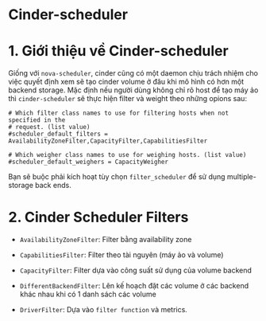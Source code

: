 # Cinder-scheduler

# 1. Giới thiệu về Cinder-scheduler
Giống với `nova-scheduler`, cinder cũng có một daemon chịu trách nhiệm cho việc quyết định xem sẽ tạo cinder volume ở đâu khi mô hình có hơn một backend storage. Mặc định nếu người dùng không chỉ rõ host để tạo máy ảo thì `cinder-scheduler` sẽ thực hiện filter và weight theo những opions sau:
```
# Which filter class names to use for filtering hosts when not specified in the
# request. (list value)
#scheduler_default_filters = AvailabilityZoneFilter,CapacityFilter,CapabilitiesFilter

# Which weigher class names to use for weighing hosts. (list value)
#scheduler_default_weighers = CapacityWeigher
```

Bạn sẽ buộc phải kích hoạt tùy chọn `filter_scheduler` để sử dụng multiple-storage back ends.

# 2. Cinder Scheduler Filters
- `AvailabilityZoneFilter`: Filter bằng availability zone

- `CapabilitiesFilter`: Filter theo tài nguyên (máy ảo và volume)

- `CapacityFilter`: Filter dựa vào công suất sử dụng của volume backend

- `DifferentBackendFilter`: Lên kế hoạch đặt các volume ở các backend khác nhau khi có 1 danh sách các volume

- `DriverFilter`: Dựa vào `filter function` và metrics.